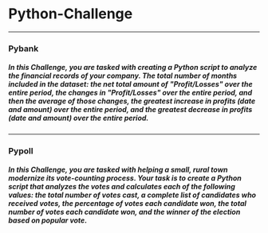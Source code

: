 # Python-Challenge
---
### Pybank
##### In this Challenge, you are tasked with creating a Python script to analyze the financial records of your company. The total number of months included in the dataset: the net total amount of "Profit/Losses" over the entire period, the changes in "Profit/Losses" over the entire period, and then the average of those changes, the greatest increase in profits (date and amount) over the entire period, and the greatest decrease in profits (date and amount) over the entire period.
---
### Pypoll
##### In this Challenge, you are tasked with helping a small, rural town modernize its vote-counting process. Your task is to create a Python script that analyzes the votes and calculates each of the following values: the total number of votes cast, a complete list of candidates who received votes, the percentage of votes each candidate won, the total number of votes each candidate won, and the winner of the election based on popular vote.
